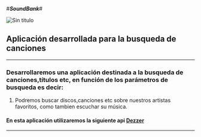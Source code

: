 #***SoundBank***#


   ![Sin titulo](http://www.inthedarkradio.org/wp-content/uploads/2010/09/the-sound-bank-logo-6.jpg) 

## **Aplicación desarrollada para la busqueda de canciones** ##
---

### Desarrollaremos una aplicación destinada a la busqueda de canciones,títulos etc, en función de los parámetros de busqueda es decir: ###


1. Podremos buscar discos,canciones etc sobre nuestros artistas favoritos,
   como tambien escuchar su música.

#### En esta aplicación utilizaremos la siguiente api [Dezzer](http://developers.deezer.com/api) ####

---
